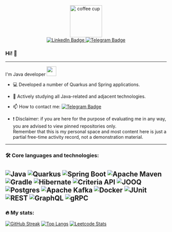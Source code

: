 
<div id="header" align="center"> 
  <img src="https://media.giphy.com/media/v1.Y2lkPWVjZjA1ZTQ3b25jMGoyMWFqbjJ0dTBhNms0aGF5dmUyYjRpcGt5aWR2c3I2OHJscSZlcD12MV9naWZzX3NlYXJjaCZjdD1n/l0MYRo2eWeDzMs85G/giphy.gif" width="100" alt="coffee cup"/> 
</div>
<div id="badges" align="center">
  <a href="https://www.linkedin.com/in/alexander--bulatov/">
    <img src="https://img.shields.io/badge/LinkedIn-blue?style=for-the-badge&logo=linkedin&logoColor=white" alt="LinkedIn Badge"/>
  </a>
  <a href="https://t.me/lExpanse">
    <img src="https://img.shields.io/badge/Telegram-blue?style=for-the-badge&logo=telegram&logoColor=white" alt="Telegram Badge"/>
  </a>
</div>
<div align="center">
  <img src="https://komarev.com/ghpvc/?username=IIExpanse&style=flat-square&color=blue" alt=""/>
</div>

### Hi! 👋

---
I'm Java developer <img src="https://media.giphy.com/media/WUlplcMpOCEmTGBtBW/giphy.gif" width="30">
- :computer: Developed a number of Quarkus and Spring applications.

- :telescope: Actively studying all Java-related and adjacent technologies.

- :mailbox: How to contact me: [![Telegram Badge](https://img.shields.io/badge/IExpanse-blue?style=flat&logo=Telegram&logoColor=white)](https://t.me/lExpanse)


- :exclamation: Disclaimer: if you are here for the purpose of evaluating me in any way, you are advised to view pinned repositories only.
<br>Remember that this is my personal space and most content here is just a partial free-time activity record, not a demonstration material.
---

### :hammer_and_wrench: Core languages and technologies:

![Java](https://img.shields.io/badge/java-%23ED8B00.svg?style=for-the-badge&logo=openjdk&logoColor=white)
![Quarkus](https://img.shields.io/badge/-Quarkus-4695EB?style=for-the-badge&logo=quarkus&logoColor=white)
![Spring Boot](https://img.shields.io/badge/spring%20boot-%236DB33F.svg?style=for-the-badge&logo=springboot&logoColor=white)
![Apache Maven](https://img.shields.io/badge/Apache%20Maven-C71A36?style=for-the-badge&logo=Apache%20Maven&logoColor=white)
![Gradle](https://img.shields.io/badge/Gradle-02303A.svg?style=for-the-badge&logo=Gradle&logoColor=white)
![Hibernate](https://img.shields.io/badge/Hibernate-59666C?style=for-the-badge&logo=Hibernate&logoColor=white)
![Criteria API](https://img.shields.io/badge/Criteria%20API-%23f67a0ccc?style=for-the-badge)
![JOOQ](https://img.shields.io/badge/JOOQ-%23000000?style=for-the-badge)
![Postgres](https://img.shields.io/badge/postgres-%23316192.svg?style=for-the-badge&logo=postgresql&logoColor=white)
![Apache Kafka](https://img.shields.io/badge/Apache%20Kafka-000?style=for-the-badge&logo=apachekafka)
![Docker](https://img.shields.io/badge/docker-%230db7ed.svg?style=for-the-badge&logo=docker&logoColor=white)
![JUnit](https://img.shields.io/badge/junit-junit5.svg?style=for-the-badge&logo=junit5&logoColor=white)
![REST](https://img.shields.io/badge/REST-%2343ff64d9?style=for-the-badge)
![GraphQL](https://img.shields.io/badge/-GraphQL-E10098?style=for-the-badge&logo=graphql&logoColor=white)
![gRPC](https://img.shields.io/badge/gRPC-%2372A1E5?style=for-the-badge)
---

### :fire: My stats:
[![GitHub Streak](http://github-readme-streak-stats.herokuapp.com?user=IIExpanse&hide_border=true)](https://git.io/streak-stats)
[![Top Langs](https://github-readme-stats.vercel.app/api/top-langs/?username=IIExpanse&layout=compact&theme=graywhite)](https://github.com/anuraghazra/github-readme-stats)
[![Leetcode Stats](https://leetcard.jacoblin.cool/_Expanse)](https://leetcode.com/_Expanse?)